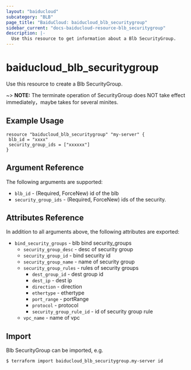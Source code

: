 ```yaml
---
layout: "baiducloud"
subcategory: "BLB"
page_title: "BaiduCloud: baiducloud_blb_securitygroup"
sidebar_current: "docs-baiducloud-resource-blb_securitygroup"
description: |-
  Use this resource to get information about a Blb SecurityGroup.
---
```


# baiducloud_blb_securitygroup

Use this resource to create a Blb SecurityGroup.

~> **NOTE:** The terminate operation of SecurityGroup does NOT take effect immediately，maybe takes for several minites.

## Example Usage

```hcl
resource "baiducloud_blb_securitygroup" "my-server" {
 blb_id = "xxxx"
 security_group_ids = ["xxxxxx"]
}
```

## Argument Reference

The following arguments are supported:

* `blb_id` - (Required, ForceNew) id of the blb
* `security_group_ids` - (Required, ForceNew) ids of the security.

## Attributes Reference

In addition to all arguments above, the following attributes are exported:

* `bind_security_groups` - blb bind security_groups
  * `security_group_desc` - desc of security group
  * `security_group_id` - bind security id
  * `security_group_name` - name of security group
  * `security_group_rules` - rules of security groups
    * `dest_group_id` - dest group id
    * `dest_ip` - dest ip
    * `direction` - direction
    * `ethertype` - ethertype
    * `port_range` - portRange
    * `protocol` - protocol
    * `security_group_rule_id` - id of security group rule
  * `vpc_name` - name of vpc


## Import

Blb SecurityGroup can be imported, e.g.

```hcl
$ terraform import baiducloud_blb_securitygroup.my-server id
```

